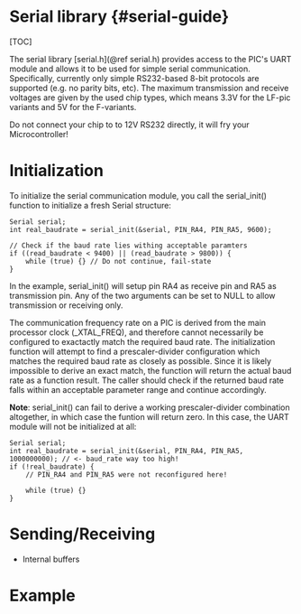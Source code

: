 Serial library                   {#serial-guide}
==============

[TOC]

The serial library [serial.h](@ref serial.h) provides access to the PIC's UART module and allows it to be used for simple serial communication. Specifically, currently only simple RS232-based 8-bit protocols are supported (e.g. no parity bits, etc). The maximum transmission and receive voltages are given by the used chip types, which means 3.3V for the LF-pic variants and 5V for the F-variants.

Do not connect your chip to to 12V RS232 directly, it will fry your Microcontroller!


# Initialization

To initialize the serial communication module, you call the serial_init() function to initialize a fresh Serial structure:

~~~~~~~~~~~~~~~~~{.c}
Serial serial;
int real_baudrate = serial_init(&serial, PIN_RA4, PIN_RA5, 9600);

// Check if the baud rate lies withing acceptable paramters
if ((read_baudrate < 9400) || (read_baudrate > 9800)) {
    while (true) {} // Do not continue, fail-state
}
~~~~~~~~~~~~~~~~~

In the example, serial_init() will setup pin RA4 as receive pin and RA5 as transmission pin. Any of the two arguments can be set to NULL to allow transmission or receiving only.

The communication frequency rate on a PIC is derived from the main processor clock (_XTAL_FREQ), and therefore cannot necessarily be configured to exactactly match the required baud rate. The initialization function will attempt to find a prescaler-divider configuration which matches the required baud rate as closely as possible. Since it is likely impossible to derive an exact match, the function will return the actual baud rate as a function result. The caller should check if the returned baud rate falls within an acceptable parameter range and continue accordingly.

**Note**: serial_init() can fail to derive a working prescaler-divider combination altogether, in which case the funtion will return zero. In this case, the UART module will not be initialized at all:

~~~~~~~~~~~~~~~~~{.c}
Serial serial;
int real_baudrate = serial_init(&serial, PIN_RA4, PIN_RA5, 1000000000); // <- baud_rate way too high!
if (!real_baudrate) {
    // PIN_RA4 and PIN_RA5 were not reconfigured here!
    
    while (true) {}
}
~~~~~~~~~~~~~~~~~


# Sending/Receiving

- Internal buffers


# Example